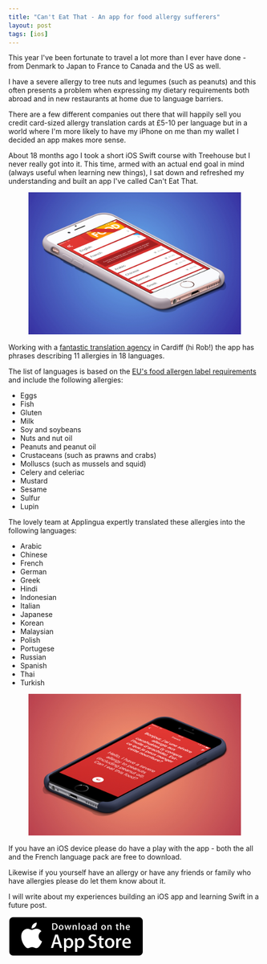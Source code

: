 ```yaml
---
title: "Can't Eat That - An app for food allergy sufferers"
layout: post
tags: [ios]
---
```


This year I've been fortunate to travel a lot more than I ever have done - from Denmark to Japan to France to Canada and the US as well.

I have a severe allergy to tree nuts and legumes (such as peanuts) and this often presents a problem when expressing my dietary requirements both abroad and in new restaurants at home due to language barriers.

There are a few different companies out there that will happily sell you credit card-sized allergy translation cards at £5-10 per language but in a world where I'm more likely to have my iPhone on me than my wallet I decided an app makes more sense.

About 18 months ago I took a short iOS Swift course with Treehouse but I never really got into it. This time, armed with an actual end goal in mind (always useful when learning new things), I sat down and refreshed my understanding and built an app I've called Can't Eat That.

<figure>
	<img src="/images/cant-eat-that/home-iphone.jpg" />
</figure>

Working with a [fantastic translation agency](https://applingua.com/) in Cardiff (hi Rob!) the app has phrases describing 11 allergies in 18 languages.

The list of languages is based on the [EU's food allergen label requirements](https://www.food.gov.uk/sites/default/files/food-allergen-labelling-technical-guidance.pdf) and include the following allergies:

* Eggs
* Fish
* Gluten
* Milk
* Soy and soybeans
* Nuts and nut oil
* Peanuts and peanut oil
* Crustaceans (such as prawns and crabs)
* Molluscs (such as mussels and squid)
* Celery and celeriac
* Mustard
* Sesame
* Sulfur
* Lupin

The lovely team at Applingua expertly translated these allergies into the following languages:

* Arabic
* Chinese
* French
* German
* Greek
* Hindi
* Indonesian
* Italian
* Japanese
* Korean
* Malaysian
* Polish
* Portugese
* Russian
* Spanish
* Thai
* Turkish

<figure>
	<img src="/images/cant-eat-that/translation-iphone.jpg" />
</figure>

If you have an iOS device please do have a play with the app - both the all and the French language pack are free to download.

Likewise if you yourself have an allergy or have any friends or family who have allergies please do let them know about it.

I will write about my experiences building an iOS app and learning Swift in a future post.

[<img src="/images/cant-eat-that/AppStore.svg" />](https://itunes.apple.com/us/app/cant-eat-that-food-allergy/id1114910072?mt=8&at=1001lqtb&ct=alexbilbiecom)